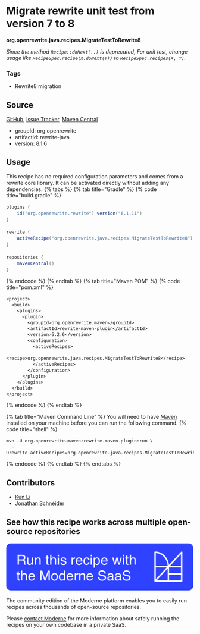 # Migrate rewrite unit test from version 7 to 8

**org.openrewrite.java.recipes.MigrateTestToRewrite8**

_Since the method `Recipe::doNext(..)` is deprecated, For unit test, change usage like `RecipeSpec.recipe(X.doNext(Y))` to `RecipeSpec.recipes(X, Y)`._

### Tags

* Rewrite8 migration

## Source

[GitHub](https://github.com/openrewrite/rewrite/blob/main/rewrite-java/src/main/java/org/openrewrite/java/recipes/MigrateTestToRewrite8.java), [Issue Tracker](https://github.com/openrewrite/rewrite/issues), [Maven Central](https://central.sonatype.com/artifact/org.openrewrite/rewrite-java/8.1.6/jar)

* groupId: org.openrewrite
* artifactId: rewrite-java
* version: 8.1.6


## Usage

This recipe has no required configuration parameters and comes from a rewrite core library. It can be activated directly without adding any dependencies.
{% tabs %}
{% tab title="Gradle" %}
{% code title="build.gradle" %}
```groovy
plugins {
    id("org.openrewrite.rewrite") version("6.1.11")
}

rewrite {
    activeRecipe("org.openrewrite.java.recipes.MigrateTestToRewrite8")
}

repositories {
    mavenCentral()
}

```
{% endcode %}
{% endtab %}
{% tab title="Maven POM" %}
{% code title="pom.xml" %}
```markup
<project>
  <build>
    <plugins>
      <plugin>
        <groupId>org.openrewrite.maven</groupId>
        <artifactId>rewrite-maven-plugin</artifactId>
        <version>5.2.6</version>
        <configuration>
          <activeRecipes>
            <recipe>org.openrewrite.java.recipes.MigrateTestToRewrite8</recipe>
          </activeRecipes>
        </configuration>
      </plugin>
    </plugins>
  </build>
</project>
```
{% endcode %}
{% endtab %}

{% tab title="Maven Command Line" %}
You will need to have [Maven](https://maven.apache.org/download.cgi) installed on your machine before you can run the following command.
{% code title="shell" %}
```shell
mvn -U org.openrewrite.maven:rewrite-maven-plugin:run \
  -Drewrite.activeRecipes=org.openrewrite.java.recipes.MigrateTestToRewrite8
```
{% endcode %}
{% endtab %}
{% endtabs %}

## Contributors
* [Kun Li](mailto:kun@moderne.io)
* [Jonathan Schnéider](mailto:jkschneider@gmail.com)


## See how this recipe works across multiple open-source repositories

[![Moderne Link Image](/.gitbook/assets/ModerneRecipeButton.png)](https://app.moderne.io/recipes/org.openrewrite.java.recipes.MigrateTestToRewrite8)

The community edition of the Moderne platform enables you to easily run recipes across thousands of open-source repositories.

Please [contact Moderne](https://moderne.io/product) for more information about safely running the recipes on your own codebase in a private SaaS.
